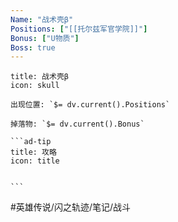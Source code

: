 ```yaml
---
Name: "战术壳β"
Positions: ["[[托尔兹军官学院]]"]
Bonus: ["U物质"]
Boss: true
---
```

````ad-danger
title: 战术壳β
icon: skull

出现位置: `$= dv.current().Positions`

掉落物: `$= dv.current().Bonus`

```ad-tip
title: 攻略
icon: title


```
````

#英雄传说/闪之轨迹/笔记/战斗